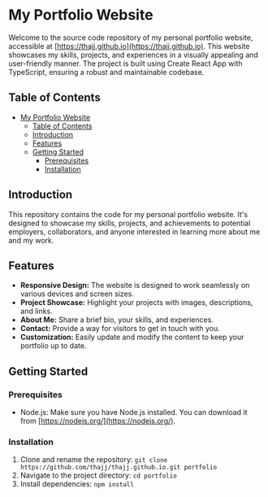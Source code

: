 # My Portfolio Website

Welcome to the source code repository of my personal portfolio website, accessible at [https://thajj.github.io](https://thajj.github.io). This website showcases my skills, projects, and experiences in a visually appealing and user-friendly manner. The project is built using Create React App with TypeScript, ensuring a robust and maintainable codebase.

## Table of Contents

- [My Portfolio Website](#my-portfolio-website)
  - [Table of Contents](#table-of-contents)
  - [Introduction](#introduction)
  - [Features](#features)
  - [Getting Started](#getting-started)
    - [Prerequisites](#prerequisites)
    - [Installation](#installation)

## Introduction

This repository contains the code for my personal portfolio website. It's designed to showcase my skills, projects, and achievements to potential employers, collaborators, and anyone interested in learning more about me and my work.

## Features

- **Responsive Design:** The website is designed to work seamlessly on various devices and screen sizes.
- **Project Showcase:** Highlight your projects with images, descriptions, and links.
- **About Me:** Share a brief bio, your skills, and experiences.
- **Contact:** Provide a way for visitors to get in touch with you.
- **Customization:** Easily update and modify the content to keep your portfolio up to date.

## Getting Started

### Prerequisites

- Node.js: Make sure you have Node.js installed. You can download it from [https://nodejs.org/](https://nodejs.org/).

### Installation

1. Clone and rename the repository: `git clone https://github.com/thajj/thajj.github.io.git portfolio`
2. Navigate to the project directory: `cd portfolio`
3. Install dependencies: `npm install`
